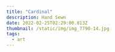 ```yaml
---
title: "Cardinal"
description: Hand Sewn
date: 2022-02-25T02:29:00.813Z
thumbnail: /static/img/img_7790-14.jpg
tags:
  - art
---
```

